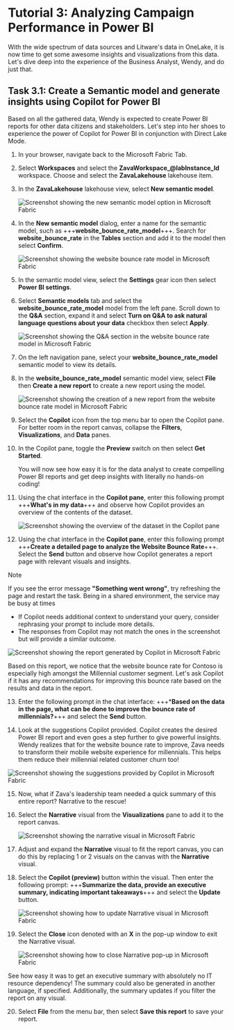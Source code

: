 # Tutorial 3: Analyzing Campaign Performance in Power BI

With the wide spectrum of data sources and Litware's data in OneLake, it is now time to get some awesome insights and visualizations from this data. Let's dive deep into the experience of the Business Analyst, Wendy, and do just that.

## Task 3.1: Create a Semantic model and generate insights using Copilot for Power BI

Based on all the gathered data, Wendy is expected to create Power BI reports for other data citizens and stakeholders. Let's step into her shoes to experience the power of Copilot for Power BI in conjunction with Direct Lake Mode.

1. In your browser, navigate back to the Microsoft Fabric Tab.

2. Select **Workspaces** and select the **ZavaWorkspace_@labInstance_Id** workspace. Choose and select the **ZavaLakehouse** lakehouse item.

3. In the **ZavaLakehouse** lakehouse view, select **New semantic model**.

    ![Screenshot showing the new semantic model option in Microsoft Fabric](/lab/media/new-semantic-model.png)

4. In the **New semantic model** dialog, enter a name for the semantic model, such as +++**website_bounce_rate_model**+++. Search for **website_bounce_rate** in the **Tables** section and add it to the model then select **Confirm**.

    ![Screenshot showing the website bounce rate model in Microsoft Fabric](/lab/media/website-bounce-rate-model.png)

5. In the semantic model view, select the **Settings** gear icon then select **Power BI settings**.

6. Select **Semantic models** tab and select the **website_bounce_rate_model** model from the left pane. Scroll down to the **Q&A** section, expand it and select **Turn on Q&A to ask natural language questions about your data** checkbox then select **Apply**.

    ![Screenshot showing the Q&A section in the website bounce rate model in Microsoft Fabric](/lab/media/website-bounce-rate-model-qa.png)

7. On the left navigation pane, select your **website_bounce_rate_model** semantic model to view its details. 

8. In the **website_bounce_rate_model** semantic model view, select **File** then **Create a new report** to create a new report using the model.

    ![Screenshot showing the creation of a new report from the website bounce rate model in Microsoft Fabric](/lab/media/website-bounce-rate-model-report.png)

9. Select the **Copilot** icon from the top menu bar to open the Copilot pane. For better room in the report canvas, collapse the **Filters**, **Visualizations**, and **Data** panes.

10. In the Copilot pane, toggle the **Preview** switch on then select **Get Started**.

    You will now see how easy it is for the data analyst to create compelling Power BI reports and get deep insights with literally no hands-on coding!

11. Using the chat interface in the **Copilot pane**, enter this following prompt +++**What's in my data**+++ and observe how Copilot provides an overview of the contents of the dataset.

    ![Screenshot showing the overview of the dataset in the Copilot pane](/lab/media/whats-in-my-data.png)

12. Using the chat interface in the **Copilot pane**, enter this following prompt +++**Create a detailed page to analyze the Website Bounce Rate**+++. Select the **Send** button and observe how Copilot generates a report page with relevant visuals and insights.

> [!NOTE]
> If you see the error message **"Something went wrong"**, try refreshing the page and restart the task. Being in a shared environment, the service may be busy at times
> - If Copilot needs additional context to understand your query, consider rephrasing your prompt to include more details.
> - The responses from Copilot may not match the ones in the screenshot but will provide a similar outcome.

![Screenshot showing the report generated by Copilot in Microsoft Fabric](/lab/media/copilot-report.png)

Based on this report, we notice that the website bounce rate for Contoso is especially high amongst the
Millennial customer segment. Let's ask Copilot if it has any recommendations for improving this bounce
rate based on the results and data in the report.

13. Enter the following prompt in the chat interface: +++***Based on the data in the page, what can be done to improve the bounce rate of millennials?**+++ and select the **Send** button.

14. Look at the suggestions Copilot provided. Copilot creates the desired Power BI report and even
goes a step further to give powerful insights. Wendy realizes that for the website bounce rate to
improve, Zava needs to transform their mobile website experience for millennials. This helps
them reduce their millennial related customer churn too!

![Screenshot showing the suggestions provided by Copilot in Microsoft Fabric](/lab/media/copilot-suggestions.png)

15. Now, what if Zava's leadership team needed a quick summary of this entire report? Narrative to the rescue!

16. Select the **Narrative** visual from the **Visualizations** pane to add it to the report canvas.

    ![Screenshot showing the narrative visual in Microsoft Fabric](/lab/media/narrative-visual.png)

17. Adjust and expand the **Narrative** visual to fit the report canvas, you can do this by replacing 1 or 2 visuals on the canvas with the **Narrative** visual.

18. Select the **Copilot (preview)** button within the visual. Then enter the following prompt: +++**Summarize the data, provide an executive summary, indicating important takeaways**+++ and select the **Update** button.

    ![Screenshot showing how to update Narrative visual in Microsoft Fabric](/lab/media/narrative-update.png)

19. Select the **Close** icon denoted with an **X** in the pop-up window to exit the Narrative visual.

    ![Screenshot showing how to close Narrative pop-up in Microsoft Fabric](/lab/media/narrative-close.png)

See how easy it was to get an executive summary with absolutely no IT resource dependency!
The summary could also be generated in another language, if specified. Additionally, the summary
updates if you filter the report on any visual.

20. Select **File** from the menu bar, then select **Save this report** to save your report.